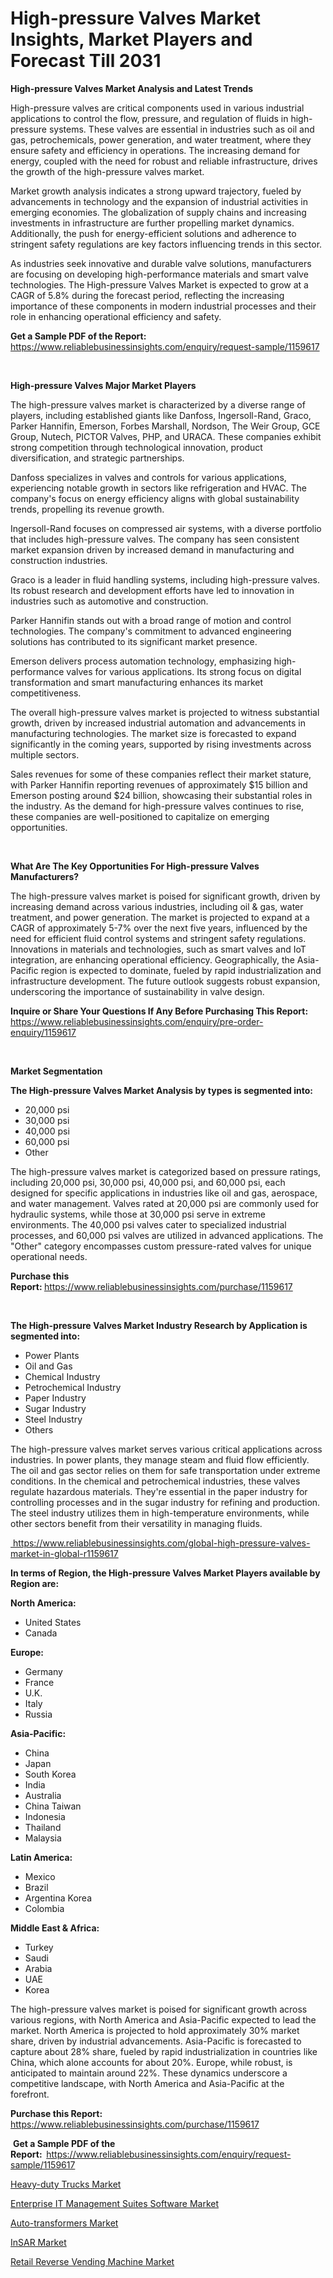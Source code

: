 <p><h1>High-pressure Valves Market Insights, Market Players and Forecast Till 2031</h1></p><p><strong>High-pressure Valves Market Analysis and Latest Trends</strong></p>
<p><p>High-pressure valves are critical components used in various industrial applications to control the flow, pressure, and regulation of fluids in high-pressure systems. These valves are essential in industries such as oil and gas, petrochemicals, power generation, and water treatment, where they ensure safety and efficiency in operations. The increasing demand for energy, coupled with the need for robust and reliable infrastructure, drives the growth of the high-pressure valves market.</p><p>Market growth analysis indicates a strong upward trajectory, fueled by advancements in technology and the expansion of industrial activities in emerging economies. The globalization of supply chains and increasing investments in infrastructure are further propelling market dynamics. Additionally, the push for energy-efficient solutions and adherence to stringent safety regulations are key factors influencing trends in this sector.</p><p>As industries seek innovative and durable valve solutions, manufacturers are focusing on developing high-performance materials and smart valve technologies. The High-pressure Valves Market is expected to grow at a CAGR of 5.8% during the forecast period, reflecting the increasing importance of these components in modern industrial processes and their role in enhancing operational efficiency and safety.</p></p>
<p><strong>Get a Sample PDF of the Report:&nbsp;</strong> <a href="https://www.reliablebusinessinsights.com/enquiry/request-sample/1159617?utm_campaign=60&utm_medium=2&utm_source=Github&utm_content=ia&utm_term=05122024&utm_id=high-pressure-valves">https://www.reliablebusinessinsights.com/enquiry/request-sample/1159617</a></p>
<p>&nbsp;</p>
<p><strong>High-pressure Valves Major Market Players</strong></p>
<p><p>The high-pressure valves market is characterized by a diverse range of players, including established giants like Danfoss, Ingersoll-Rand, Graco, Parker Hannifin, Emerson, Forbes Marshall, Nordson, The Weir Group, GCE Group, Nutech, PICTOR Valves, PHP, and URACA. These companies exhibit strong competition through technological innovation, product diversification, and strategic partnerships.</p><p>Danfoss specializes in valves and controls for various applications, experiencing notable growth in sectors like refrigeration and HVAC. The company's focus on energy efficiency aligns with global sustainability trends, propelling its revenue growth.</p><p>Ingersoll-Rand focuses on compressed air systems, with a diverse portfolio that includes high-pressure valves. The company has seen consistent market expansion driven by increased demand in manufacturing and construction industries. </p><p>Graco is a leader in fluid handling systems, including high-pressure valves. Its robust research and development efforts have led to innovation in industries such as automotive and construction. </p><p>Parker Hannifin stands out with a broad range of motion and control technologies. The company's commitment to advanced engineering solutions has contributed to its significant market presence.</p><p>Emerson delivers process automation technology, emphasizing high-performance valves for various applications. Its strong focus on digital transformation and smart manufacturing enhances its market competitiveness.</p><p>The overall high-pressure valves market is projected to witness substantial growth, driven by increased industrial automation and advancements in manufacturing technologies. The market size is forecasted to expand significantly in the coming years, supported by rising investments across multiple sectors.</p><p>Sales revenues for some of these companies reflect their market stature, with Parker Hannifin reporting revenues of approximately $15 billion and Emerson posting around $24 billion, showcasing their substantial roles in the industry. As the demand for high-pressure valves continues to rise, these companies are well-positioned to capitalize on emerging opportunities.</p></p>
<p>&nbsp;</p>
<p><strong>What Are The Key Opportunities For High-pressure Valves Manufacturers?</strong></p>
<p><p>The high-pressure valves market is poised for significant growth, driven by increasing demand across various industries, including oil & gas, water treatment, and power generation. The market is projected to expand at a CAGR of approximately 5-7% over the next five years, influenced by the need for efficient fluid control systems and stringent safety regulations. Innovations in materials and technologies, such as smart valves and IoT integration, are enhancing operational efficiency. Geographically, the Asia-Pacific region is expected to dominate, fueled by rapid industrialization and infrastructure development. The future outlook suggests robust expansion, underscoring the importance of sustainability in valve design.</p></p>
<p><strong>Inquire or Share Your Questions If Any Before Purchasing This Report:</strong> <a href="https://www.reliablebusinessinsights.com/enquiry/pre-order-enquiry/1159617?utm_campaign=60&utm_medium=2&utm_source=Github&utm_content=ia&utm_term=05122024&utm_id=high-pressure-valves">https://www.reliablebusinessinsights.com/enquiry/pre-order-enquiry/1159617</a></p>
<p>&nbsp;</p>
<p><strong>Market Segmentation</strong></p>
<p><strong>The High-pressure Valves Market Analysis by types is segmented into:</strong></p>
<p><ul><li>20,000 psi</li><li>30,000 psi</li><li>40,000 psi</li><li>60,000 psi</li><li>Other</li></ul></p>
<p><p>The high-pressure valves market is categorized based on pressure ratings, including 20,000 psi, 30,000 psi, 40,000 psi, and 60,000 psi, each designed for specific applications in industries like oil and gas, aerospace, and water management. Valves rated at 20,000 psi are commonly used for hydraulic systems, while those at 30,000 psi serve in extreme environments. The 40,000 psi valves cater to specialized industrial processes, and 60,000 psi valves are utilized in advanced applications. The "Other" category encompasses custom pressure-rated valves for unique operational needs.</p></p>
<p><strong>Purchase this Report:&nbsp;</strong><a href="https://www.reliablebusinessinsights.com/purchase/1159617?utm_campaign=60&utm_medium=2&utm_source=Github&utm_content=ia&utm_term=05122024&utm_id=high-pressure-valves">https://www.reliablebusinessinsights.com/purchase/1159617</a></p>
<p>&nbsp;</p>
<p><strong>The High-pressure Valves Market Industry Research by Application is segmented into:</strong></p>
<p><ul><li>Power Plants</li><li>Oil and Gas</li><li>Chemical Industry</li><li>Petrochemical Industry</li><li>Paper Industry</li><li>Sugar Industry</li><li>Steel Industry</li><li>Others</li></ul></p>
<p><p>The high-pressure valves market serves various critical applications across industries. In power plants, they manage steam and fluid flow efficiently. The oil and gas sector relies on them for safe transportation under extreme conditions. In the chemical and petrochemical industries, these valves regulate hazardous materials. They're essential in the paper industry for controlling processes and in the sugar industry for refining and production. The steel industry utilizes them in high-temperature environments, while other sectors benefit from their versatility in managing fluids.</p></p>
<p><a href="https://www.reliablebusinessinsights.com/global-high-pressure-valves-market-in-global-r1159617?utm_campaign=60&utm_medium=2&utm_source=Github&utm_content=ia&utm_term=05122024&utm_id=high-pressure-valves">&nbsp;https://www.reliablebusinessinsights.com/global-high-pressure-valves-market-in-global-r1159617</a></p>
<p><strong>In terms of Region, the High-pressure Valves Market Players available by Region are:</strong></p>
<p>
    <p> <strong> North America: </strong>
        <ul>
            <li>United States</li>
            <li>Canada</li>
        </ul>
        </p> 
    <p> <strong> Europe: </strong>
        <ul>
            <li>Germany</li>
            <li>France</li>
            <li>U.K.</li>
            <li>Italy</li>
            <li>Russia</li>
        </ul>
        </p> 
    <p> <strong> Asia-Pacific: </strong>
        <ul>
            <li>China</li>
            <li>Japan</li>
            <li>South Korea</li>
            <li>India</li>
            <li>Australia</li>
            <li>China Taiwan</li>
            <li>Indonesia</li>
            <li>Thailand</li>
            <li>Malaysia</li>
        </ul>
        </p> 
    <p> <strong> Latin America: </strong>
        <ul>
            <li>Mexico</li>
            <li>Brazil</li>
            <li>Argentina Korea</li>
            <li>Colombia</li>
        </ul>
        </p> 
    <p> <strong> Middle East & Africa: </strong>
        <ul>
            <li>Turkey</li>
            <li>Saudi</li>
            <li>Arabia</li>
            <li>UAE</li>
            <li>Korea</li>
        </ul>
    </p>
    </p>
<p><p>The high-pressure valves market is poised for significant growth across various regions, with North America and Asia-Pacific expected to lead the market. North America is projected to hold approximately 30% market share, driven by industrial advancements. Asia-Pacific is forecasted to capture about 28% share, fueled by rapid industrialization in countries like China, which alone accounts for about 20%. Europe, while robust, is anticipated to maintain around 22%. These dynamics underscore a competitive landscape, with North America and Asia-Pacific at the forefront.</p></p>
<p><strong>Purchase this Report: </strong><a href="https://www.reliablebusinessinsights.com/purchase/1159617?utm_campaign=60&utm_medium=2&utm_source=Github&utm_content=ia&utm_term=05122024&utm_id=high-pressure-valves">https://www.reliablebusinessinsights.com/purchase/1159617</a></p>
<p>&nbsp;<strong>Get a Sample PDF of the Report:&nbsp;&nbsp;</strong><a href="https://www.reliablebusinessinsights.com/enquiry/request-sample/1159617?utm_campaign=60&utm_medium=2&utm_source=Github&utm_content=ia&utm_term=05122024&utm_id=high-pressure-valves">https://www.reliablebusinessinsights.com/enquiry/request-sample/1159617</a></p>
<p><strong></strong></p>
<p><p><a href="https://github.com/FahadAhmed223/Market-Research-Report-List-1/blob/main/heavy-duty-trucks-market.md?utm_campaign=60&utm_medium=2&utm_source=Github&utm_content=ia&utm_term=05122024&utm_id=high-pressure-valves">Heavy-duty Trucks Market</a></p><p><a href="https://www.linkedin.com/pulse/projected-growth-enterprise-management-suites-software-market-8eblf?utm_campaign=60&utm_medium=2&utm_source=Github&utm_content=ia&utm_term=05122024&utm_id=high-pressure-valves">Enterprise IT Management Suites Software Market</a></p><p><a href="https://github.com/NargisHussain432/Market-Research-Report-List-1/blob/main/auto-transformers-market.md?utm_campaign=60&utm_medium=2&utm_source=Github&utm_content=ia&utm_term=05122024&utm_id=high-pressure-valves">Auto-transformers Market</a></p><p><a href="https://www.linkedin.com/pulse/future-revenue-market-insights-insar-industry-78-cagr-bk12e?utm_campaign=60&utm_medium=2&utm_source=Github&utm_content=ia&utm_term=05122024&utm_id=high-pressure-valves">InSAR Market</a></p><p><a href="https://issuu.com/reportprime-2/docs/retail-reverse-vending-machine-market-size-2030.pp?utm_campaign=60&utm_medium=2&utm_source=Github&utm_content=ia&utm_term=05122024&utm_id=high-pressure-valves">Retail Reverse Vending Machine Market</a></p></p>
